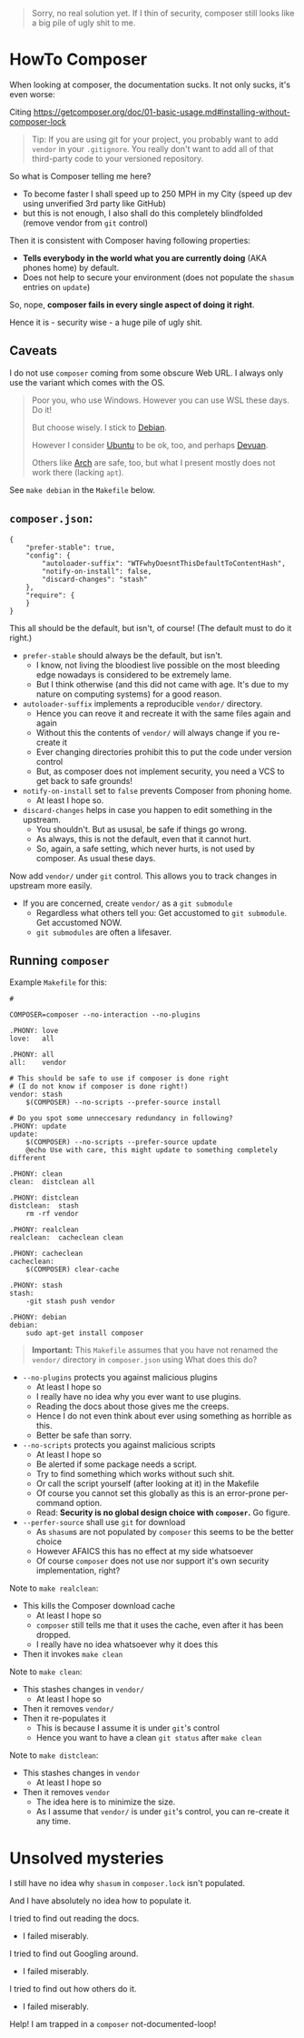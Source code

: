 > Sorry, no real solution yet.  If I thin of security, composer still looks like a big pile of ugly shit to me.

# HowTo Composer

When looking at composer, the documentation sucks.  It not only sucks, it's even worse:

Citing https://getcomposer.org/doc/01-basic-usage.md#installing-without-composer-lock

> Tip: If you are using git for your project, you probably want to add `vendor` in your `.gitignore`.
> You really don't want to add all of that third-party code to your versioned repository.

So what is Composer telling me here?

- To become faster I shall speed up to 250 MPH in my City (speed up dev using unverified 3rd party like GitHub)
- but this is not enough, I also shall do this completely blindfolded (remove vendor from `git` control)

Then it is consistent with Composer having following properties:

- **Tells everybody in the world what you are currently doing** (AKA phones home) by default. 
- Does not help to secure your environment (does not populate the `shasum` entries on `update`)

So, nope, **composer fails in every single aspect of doing it right**.

Hence it is - security wise - a huge pile of ugly shit.

## Caveats

I do not use `composer` coming from some obscure Web URL.  I always only use the variant which comes with the OS.

> Poor you, who use Windows.  However you can use WSL these days.  Do it!
>
> But choose wisely.  I stick to [Debian](https://debian.org/).
> 
> However I consider [Ubuntu](https://ubuntu.com/) to be ok, too, and perhaps [Devuan](https://devuan.org/).
>
> Others like [Arch](https://archlinux.org/) are safe, too, but what I present mostly does not work there (lacking `apt`).

See `make debian` in the `Makefile` below.


## `composer.json`:

```
{
    "prefer-stable": true,
    "config": {
        "autoloader-suffix": "WTFwhyDoesntThisDefaultToContentHash",
        "notify-on-install": false,
        "discard-changes": "stash"
    },
    "require": {
    }
}
```

This all should be the default, but isn't, of course!  (The default must to do it right.)

- `prefer-stable` should always be the default, but isn't.
  - I know, not living the bloodiest live possible on the most bleeding edge nowadays is considered to be extremely lame.
  - But I think otherwise (and this did not came with age.  It's due to my nature on computing systems) for a good reason.
- `autoloader-suffix` implements a reproducible `vendor/` directory.
  - Hence you can reove it and recreate it with the same files again and again
  - Without this the contents of `vendor/` will always change if you re-create it
  - Ever changing directories prohibit this to put the code under version control
  - But, as composer does not implement security, you need a VCS to get back to safe grounds! 
- `notify-on-install`  set to `false` prevents Composer from phoning home.
  - At least I hope so.
- `discard-changes` helps in case you happen to edit something in the upstream.
  - You shouldn't.  But as ususal, be safe if things go wrong.
  - As always, this is not the default, even that it cannot hurt.
  - So, again, a safe setting, which never hurts, is not used by composer.  As usual these days.

Now add `vendor/` under `git` control.  This allows you to track changes in upstream more easily.

- If you are concerned, create `vendor/` as a `git submodule`
  - Regardless what others tell you:  Get accustomed to `git submodule`.  Get accustomed NOW.
  - `git submodules` are often a lifesaver.


## Running `composer`

Example `Makefile` for this:

```
#

COMPOSER=composer --no-interaction --no-plugins

.PHONY:	love
love:	all

.PHONY:	all
all:	vendor

# This should be safe to use if composer is done right
# (I do not know if composer is done right!)
vendor:	stash
	$(COMPOSER) --no-scripts --prefer-source install

# Do you spot some unneccesary redundancy in following?
.PHONY:	update
update:
	$(COMPOSER) --no-scripts --prefer-source update
	@echo Use with care, this might update to something completely different

.PHONY:	clean
clean:	distclean all

.PHONY:	distclean
distclean:	stash
	rm -rf vendor

.PHONY:	realclean
realclean:	cacheclean clean

.PHONY:	cacheclean
cacheclean:
	$(COMPOSER) clear-cache

.PHONY:	stash
stash:
	-git stash push vendor

.PHONY:	debian
debian:
	sudo apt-get install composer
```

> **Important:** This `Makefile` assumes that you have not renamed the `vendor/` directory
> in `composer.json` using 
What does this do?

- `--no-plugins` protects you against malicious plugins
  - At least I hope so
  - I really have no idea why you ever want to use plugins.
  - Reading the docs about those gives me the creeps.
  - Hence I do not even think about ever using something as horrible as this.
  - Better be safe than sorry.
- `--no-scripts` protects you against malicious scripts
  - At least I hope so
  - Be alerted if some package needs a script.
  - Try to find something which works without such shit.
  - Or call the script yourself (after looking at it) in the Makefile
  - Of course you cannot set this globally as this is an error-prone per-command option.
  - Read: **Security is no global design choice with `composer`.**  Go figure.
- `--perfer-source` shall use `git` for download
  - As `shasum`s are not populated by `composer` this seems to be the better choice
  - However AFAICS this has no effect at my side whatsoever
  - Of course `composer` does not use nor support it's own security implementation, right?

Note to `make realclean`:

- This kills the Composer download cache
  - At least I hope so
  - `composer` still tells me that it uses the cache, even after it has been dropped.
  - I really have no idea whatsoever why it does this
- Then it invokes `make clean`

Note to `make clean`:

- This stashes changes in `vendor/`
  - At least I hope so
- Then it removes `vendor/`
- Then it re-populates it
  - This is because I assume it is under `git`'s control
  - Hence you want to have a clean `git status` after `make clean`

Note to `make distclean`:

- This stashes changes in `vendor`
  - At least I hope so
- Then it removes `vendor`
  - The idea here is to minimize the size.
  - As I assume that `vendor/` is under `git`'s control, you can re-create it any time.


# Unsolved mysteries

I still have no idea why `shasum` in `composer.lock` isn't populated.

And I have absolutely no idea how to populate it.

I tried to find out reading the docs.

- I failed miserably.

I tried to find out Googling around.

- I failed miserably.

I tried to find out how others do it.

- I failed miserably.

Help!  I am trapped in a `composer` not-documented-loop!
